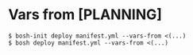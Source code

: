 # Vars from [PLANNING]

```
$ bosh-init deploy manifest.yml --vars-from <(...)
$ bosh deploy manifest.yml --vars-from <(...)
```
